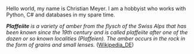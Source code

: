 Hello world, my name is Christian Meyer. I am a hobbyist who works with Python, C# and databases in my spare time.

***Plaffeiite** is a variety of amber from the flysch of the Swiss Alps that has been known since the 19th century and is called plaffeiite after one of the dozen or so known localities (Plaffeien). The amber occurs in the rock in the form of grains and small lenses.* ([Wikipedia_DE](https://de.wikipedia.org/wiki/Plaffeiit))

